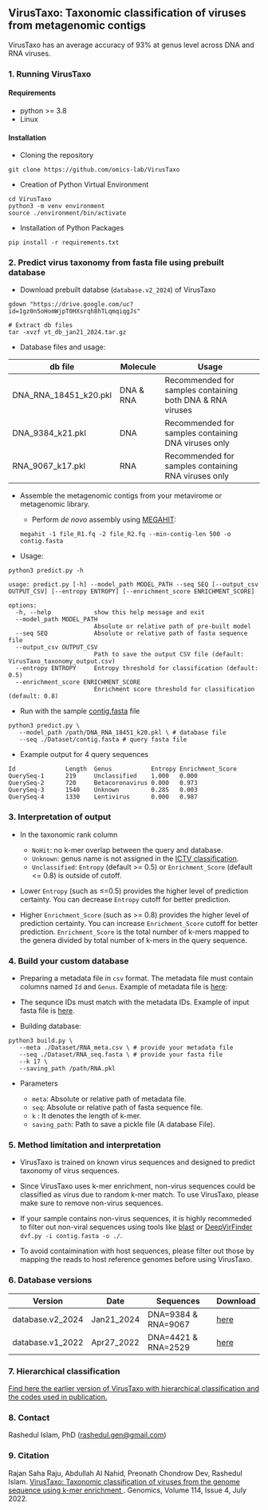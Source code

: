 ## VirusTaxo: Taxonomic classification of viruses from metagenomic contigs

VirusTaxo has an average accuracy of 93% at genus level across DNA and RNA viruses.

### 1. Running VirusTaxo 
#### Requirements 
- python >= 3.8
- Linux

#### Installation
 - Cloning the repository
```
git clone https://github.com/omics-lab/VirusTaxo
```
 - Creation of Python Virtual Environment
```
cd VirusTaxo
python3 -m venv environment
source ./environment/bin/activate
```
 - Installation of Python Packages
```
pip install -r requirements.txt
```

### 2. Predict virus taxonomy from fasta file using prebuilt database

- Download prebuilt databse (`database.v2_2024`) of VirusTaxo

```
gdown "https://drive.google.com/uc?id=1gz0n5oHomWjpT0HXsrqh8hTLqmqiqgJs"

# Extract db files
tar -xvzf vt_db_jan21_2024.tar.gz
```

- Database files and usage:

| db file | Molecule | Usage |
|----------|----------|----------|
| DNA_RNA_18451_k20.pkl  | DNA & RNA  | Recommended for samples containing both DNA & RNA viruses   |
| DNA_9384_k21.pkl  | DNA  | Recommended for samples containing DNA viruses only |
| RNA_9067_k17.pkl  | RNA  | Recommended for samples containing RNA viruses only |


- Assemble the metagenomic contigs from your metavirome or metagenomic library. 
   - Perform *de novo* assembly using [MEGAHIT](https://academic.oup.com/bioinformatics/article/31/10/1674/177884): 

   ```
   megahit -1 file_R1.fq -2 file_R2.fq --min-contig-len 500 -o contig.fasta
   ```

- Usage:

```
python3 predict.py -h

usage: predict.py [-h] --model_path MODEL_PATH --seq SEQ [--output_csv OUTPUT_CSV] [--entropy ENTROPY] [--enrichment_score ENRICHMENT_SCORE]

options:
  -h, --help            show this help message and exit
  --model_path MODEL_PATH
                        Absolute or relative path of pre-built model
  --seq SEQ             Absolute or relative path of fasta sequence file
  --output_csv OUTPUT_CSV
                        Path to save the output CSV file (default: VirusTaxo_taxonomy_output.csv)
  --entropy ENTROPY     Entropy threshold for classification (default: 0.5)
  --enrichment_score ENRICHMENT_SCORE
                        Enrichment score threshold for classification (default: 0.8)

```

- Run with the sample [contig.fasta](./Dataset/contig.fasta) file

```
python3 predict.py \
   --model_path /path/DNA_RNA_18451_k20.pkl \ # database file
   --seq ./Dataset/contig.fasta # query fasta file 
```

- Example output for 4 query sequences

```
Id              Length  Genus           Entropy Enrichment_Score
QuerySeq-1      219     Unclassified    1.000   0.000
QuerySeq-2      720     Betacoronavirus 0.000   0.973
QuerySeq-3      1540    Unknown         0.285   0.003
QuerySeq-4      1330    Lentivirus      0.000   0.987
```

### 3. Interpretation of output
- In the taxonomic rank column 
   - `NoHit`: no k-mer overlap between the query and database.
   - `Unknown`: genus name is not assigned in the [ICTV classification](https://ictv.global/). 
   - `Unclassified`: `Entropy` (default >= 0.5) or `Enrichment_Score` (default <= 0.8) is outside of cutoff.

- Lower `Entropy` (such as ≤=0.5) provides the higher level of prediction certainty. You can decrease `Entropy` cutoff for better prediction. 

- Higher `Enrichment_Score` (such as >= 0.8) provides the higher level of prediction certainty. You can increase `Enrichment_Score` cutoff for better prediction. `Enrichment_Score` is the total number of k-mers mapped to the genera divided by total number of k-mers in the query sequence.

### 4. Build your custom database

- Preparing a metadata file in `csv` format. The metadata file must contain columns named `Id`  and `Genus`. Example of metadata file is [here](./Dataset/RNA_meta.csv):

- The sequnce IDs must match with the metadata IDs. Example of input fasta file is [here](./Dataset/RNA_seq.fasta).

 - Building database:

```
python3 build.py \
   --meta ./Dataset/RNA_meta.csv \ # provide your metadata file
   --seq ./Dataset/RNA_seq.fasta \ # provide your fasta file
   --k 17 \
   --saving_path /path/RNA.pkl
```

 - Parameters 
  
   - `meta`: Absolute or relative path of metadata file.
   - `seq`: Absolute or relative path of fasta sequence file.
   - `k` : It denotes the length of k-mer.
   - `saving_path`: Path to save a pickle file (A database File).


### 5. Method limitation and interpretation

- VirusTaxo is trained on known virus sequences and designed to predict taxonomy of virus sequences. 

- Since VirusTaxo uses k-mer enrichment, non-virus sequences could be classified as virus due to random k-mer match. To use VirusTaxo, please make sure to remove non-virus sequences.    

- If your sample contains non-virus sequences, it is highly recommeded to filter out non-viral sequences using tools like [blast](https://www.ncbi.nlm.nih.gov/labs/virus/vssi/#/find-data/sequence) or [DeepVirFinder](https://github.com/jessieren/DeepVirFinder) `dvf.py -i contig.fasta -o ./`. 

- To avoid contaimination with host sequences, please filter out those by mapping the reads to host reference genomes before using VirusTaxo. 

### 6. Database versions

| Version  | Date     | Sequences | Download |
|----------|----------|----------|----------|
| database.v2_2024  | Jan21_2024  | DNA=9384 &  RNA=9067  | [here](https://drive.google.com/file/d/1gz0n5oHomWjpT0HXsrqh8hTLqmqiqgJs/view?usp=sharing)  |
| database.v1_2022  | Apr27_2022  | DNA=4421 &  RNA=2529  | [here](https://drive.google.com/file/d/1j9rcFi6AMjA7tSqSizAQO7GpZw-brauZ/view?usp=sharing)  |

### 7. Hierarchical classification 

[Find here the earlier version of VirusTaxo with hierarchical classification and the codes used in publication.](https://github.com/omics-lab/VirusTaxo_Hierarchical)

### 8. Contact
Rashedul Islam, PhD (rashedul.gen@gmail.com)

### 9. Citation

Rajan Saha Raju, Abdullah Al Nahid, Preonath Chondrow Dev,  Rashedul Islam. [VirusTaxo: Taxonomic classification of viruses from the genome sequence using k-mer enrichment
](https://www.sciencedirect.com/science/article/pii/S0888754322001598). Genomics, Volume 114, Issue 4, July 2022.
